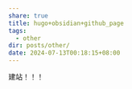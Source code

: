 ```yaml
---
share: true
title: hugo+obsidian+github_page
tags:
  - other
dir: posts/other/
date: 2024-07-13T00:18:15+08:00
---
```

建站！！！
